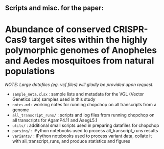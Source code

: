 ## Scripts and misc. for the paper: 
# Abundance of conserved CRISPR-Cas9 target sites within the highly polymorphic genomes of Anopheles and Aedes mosquitoes from natural populations

*NOTE: Large datafiles (eg. vcf files) will gladly be provided upon request.*

- `sample_meta.xlsx` : sample lists and metadata for the VGL (Vector Genetics Lab) samples used in this study
- `notes.md` : working notes for running chopchop on all transcripts from a genome
- `all_transcript_runs/` : scripts and log files from running chopchop on all transcripts for AgamP4.11 and AaegL5.1
- `utils/` : additional small scripts used in preparing datafiles for chopchop
- `parsing/` : iPython notebooks used to process all_transcript_runs results
- `variants/` : iPython notebooks used to process variant data, collate it with all_transcript_runs, and produce statistics and figures
